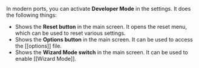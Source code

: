 In modern ports, you can activate **Developer Mode** in the settings. It does the following things:

- Shows the **Reset button** in the main screen. It opens the reset menu, which can be used to reset various settings.
- Shows the **Options button** in the main screen. It can be used to access the [[options]] file.
- Shows the **Wizard Mode switch** in the main screen. It can be used to enable [[Wizard Mode]].
